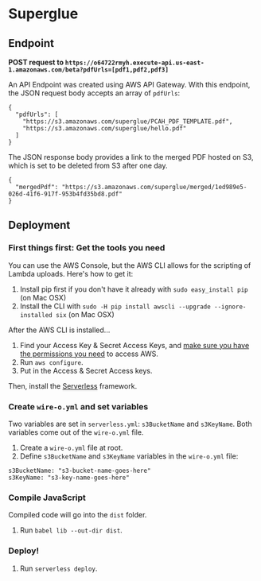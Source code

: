 # Superglue

## Endpoint

**POST request to `https://o64722rmyh.execute-api.us-east-1.amazonaws.com/beta?pdfUrls=[pdf1,pdf2,pdf3]`**

An API Endpoint was created using AWS API Gateway. With this endpoint, the JSON request body accepts an array of `pdfUrls`:

```
{
  "pdfUrls": [
    "https://s3.amazonaws.com/superglue/PCAH_PDF_TEMPLATE.pdf",
    "https://s3.amazonaws.com/superglue/hello.pdf"
  ]
}
```

The JSON response body provides a link to the merged PDF hosted on S3, which is set to be deleted from S3 after one day.

```
{
  "mergedPdf": "https://s3.amazonaws.com/superglue/merged/1ed989e5-026d-41f6-917f-953b4fd35bd8.pdf"
}
```

## Deployment

### First things first: Get the tools you need

You can use the AWS Console, but the AWS CLI allows for the scripting of Lambda uploads. Here's how to get it:

1. Install pip first if you don't have it already with `sudo easy_install pip` (on Mac OSX)
2. Install the CLI with `sudo -H pip install awscli --upgrade --ignore-installed six` (on Mac OSX)

After the AWS CLI is installed...

1. Find your Access Key & Secret Access Keys, and [make sure you have the permissions you need](http://docs.aws.amazon.com/IAM/latest/UserGuide/access.html) to access AWS.
2. Run `aws configure`.
3. Put in the Access & Secret Access keys.

Then, install the [Serverless](https://serverless.com/) framework.

### Create `wire-o.yml` and set variables

Two variables are set in `serverless.yml`: `s3BucketName` and `s3KeyName`. Both variables come out of the `wire-o.yml` file.

1. Create a `wire-o.yml` file at root.
2. Define `s3BucketName` and `s3KeyName` variables in the `wire-o.yml` file:

```
s3BucketName: "s3-bucket-name-goes-here"
s3KeyName: "s3-key-name-goes-here"
```

### Compile JavaScript

Compiled code will go into the `dist` folder.

1. Run `babel lib --out-dir dist`.

### Deploy!

1. Run `serverless deploy`.
